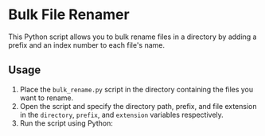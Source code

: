 # Bulk File Renamer

This Python script allows you to bulk rename files in a directory by adding a prefix and an index number to each file's name.

## Usage

1. Place the `bulk_rename.py` script in the directory containing the files you want to rename.
2. Open the script and specify the directory path, prefix, and file extension in the `directory`, `prefix`, and `extension` variables respectively.
3. Run the script using Python:

